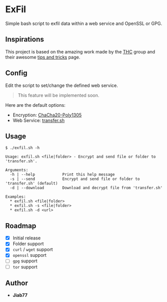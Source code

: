 # ExFil

Simple bash script to exfil data within a web service and OpenSSL or GPG.

## Inspirations

This project is based on the amazing work made by the [THC](https://thc.org/) group and their awesome [tips and tricks](https://github.com/hackerschoice/thc-tips-tricks-hacks-cheat-sheet) page.

## Config

Edit the script to set/change the defined web service.

> This feature will be implemented soon.

Here are the default options:

* Encryption: <!-- [AES-256-CBC](https://en.wikipedia.org/wiki/Block_cipher_mode_of_operation#Cipher_block_chaining_(CBC)) --> [ChaCha20-Poly1305](https://en.wikipedia.org/wiki/ChaCha20-Poly1305)
* Web Service: [transfer.sh](https://transfer.sh/)

## Usage

```console
$ ./exfil.sh -h

Usage: exfil.sh <file|folder> - Encrypt and send file or folder to 'transfer.sh'.

Arguments:
  -h | --help            Print this help message
  -s | --send            Encrypt and send file or folder to 'transfer.sh' (default)
  -d | --download        Download and decrypt file from 'transfer.sh'

Examples:
  * exfil.sh <file|folder>
  * exfil.sh -s <file|folder>
  * exfil.sh -d <url>

```

## Roadmap

* [X] Initial release
* [X] Folder support
* [X] `curl` / `wget` support
* [X] `openssl` support
* [ ] `gpg` support
* [ ] `tor` support

## Author

* __Jiab77__